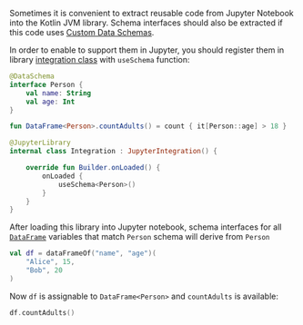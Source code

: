 [//]: # (title: Use external Data Schemas in Jupyter)

<!---IMPORT org.jetbrains.kotlinx.dataframe.samples.api.Schemas-->

Sometimes it is convenient to extract reusable code from Jupyter Notebook into the Kotlin JVM library.
Schema interfaces should also be extracted if this code uses [Custom Data Schemas](schemasCustom.md). 

In order to enable to support them in Jupyter, you should register them in
library [integration class](https://github.com/Kotlin/kotlin-jupyter/blob/master/docs/libraries.md) with `useSchema`
function:

```kotlin
@DataSchema
interface Person {
    val name: String
    val age: Int
}

fun DataFrame<Person>.countAdults() = count { it[Person::age] > 18 }

@JupyterLibrary
internal class Integration : JupyterIntegration() {

    override fun Builder.onLoaded() {
        onLoaded {
            useSchema<Person>()
        }
    }
}
```

After loading this library into Jupyter notebook, schema interfaces for all [`DataFrame`](DataFrame.md) variables that match `Person`
schema will derive from `Person`

<!---FUN createDf-->

```kotlin
val df = dataFrameOf("name", "age")(
    "Alice", 15,
    "Bob", 20
)
```

<!---END-->

Now `df` is assignable to `DataFrame<Person>` and `countAdults` is available:

```kotlin
df.countAdults()
```
